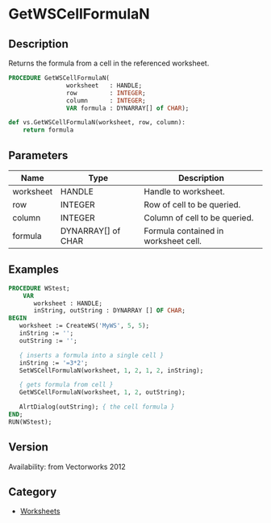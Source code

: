 # GetWSCellFormulaN

## Description
Returns the formula from a cell in the referenced worksheet.

```pascal
PROCEDURE GetWSCellFormulaN(
				worksheet   : HANDLE;
				row         : INTEGER;
				column      : INTEGER;
				VAR formula : DYNARRAY[] of CHAR);
```

```python
def vs.GetWSCellFormulaN(worksheet, row, column):
    return formula
```

## Parameters
|Name|Type|Description|
|---|---|---|
|worksheet|HANDLE|Handle to worksheet.|
|row|INTEGER|Row of cell to be queried.|
|column|INTEGER|Column of cell to be queried.|
|formula|DYNARRAY[] of CHAR|Formula contained in worksheet cell.|

## Examples
```pascal
PROCEDURE WStest;
    VAR
       worksheet : HANDLE;
       inString, outString : DYNARRAY [] OF CHAR;
BEGIN
   worksheet := CreateWS('MyWS', 5, 5);
   inString := '';
   outString := '';

   { inserts a formula into a single cell }
   inString := '=3*2';
   SetWSCellFormulaN(worksheet, 1, 2, 1, 2, inString);

   { gets formula from cell }
   GetWSCellFormulaN(worksheet, 1, 2, outString);

   AlrtDialog(outString); { the cell formula }
END;
RUN(WStest);
```

## Version
Availability: from Vectorworks 2012

## Category
* [Worksheets](../Categories/Worksheets.md)
